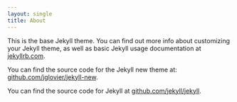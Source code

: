 ```yaml
---
layout: single
title: About
---
```


This is the base Jekyll theme. You can find out more info about customizing your Jekyll theme, as well as basic Jekyll usage documentation at [jekyllrb.com][jekyllrb].

You can find the source code for the Jekyll new theme at: [github.com/jglovier/jekyll-new][jekyll-new].

You can find the source code for Jekyll at [github.com/jekyll/jekyll][jekyll].

[jekyllrb]:   https://jekyllrb.com/
[jekyll-new]: https://github.com/jglovier/jekyll-new
[jekyll]:     https://github.com/jekyll/jekyll
